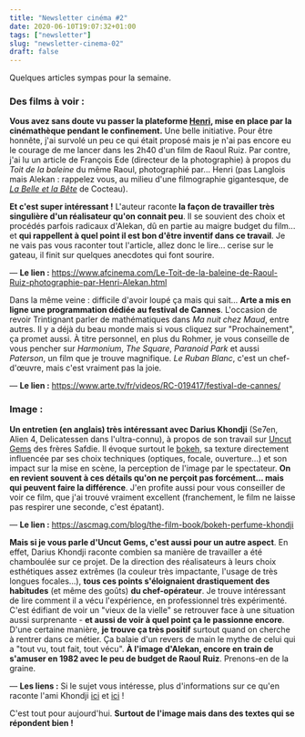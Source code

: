 ```yaml
---
title: "Newsletter cinéma #2"
date: 2020-06-10T19:07:32+01:00
tags: ["newsletter"]
slug: "newsletter-cinema-02"
draft: false
---
```


Quelques articles sympas pour la semaine.

### Des films à voir :

**Vous avez sans doute vu passer la plateforme [Henri](https://www.cinematheque.fr/henri/), mise en place par la cinémathèque pendant le confinement.** Une belle initiative. Pour être honnête, j'ai survolé un peu ce qui était proposé mais je n'ai pas encore eu le courage de me lancer dans les 2h40 d'un film de Raoul Ruiz. Par contre, j'ai lu un article de François Ede (directeur de la photographie) à propos du *Toit de la baleine* du même Raoul, photographié par... Henri (pas Langlois mais Alekan : rappelez vous, au milieu d'une filmographie gigantesque, de *[La Belle et la Bête](https://fr.wikipedia.org/wiki/La_Belle_et_la_Bête_(film,_1946))* de Cocteau).

**Et c'est super intéressant !** L'auteur raconte **la façon de travailler très singulière d'un réalisateur qu'on connait peu**. Il se souvient des choix et procédés parfois radicaux d'Alekan, dû en partie au maigre budget du film... et **qui rappellent à quel point il est bon d'être inventif dans ce travail**. Je ne vais pas vous raconter tout l'article, allez donc le lire... cerise sur le gateau, il finit sur quelques anecdotes qui font sourire.

— **Le lien :** https://www.afcinema.com/Le-Toit-de-la-baleine-de-Raoul-Ruiz-photographie-par-Henri-Alekan.html

Dans la même veine : difficile d'avoir loupé ça mais qui sait... **Arte a mis en ligne une programmation dédiée au festival de Cannes**. L'occasion de revoir Trintignant parler de mathématiques dans *Ma nuit chez Maud*, entre autres. Il y a déjà du beau monde mais si vous cliquez sur "Prochainement", ça promet aussi. À titre personnel, en plus du Rohmer, je vous conseille de vous pencher sur *Harmonium*, *The Square*, *Paranoid Park* et aussi *Paterson*, un film que je trouve magnifique. *Le Ruban Blanc*, c'est un chef-d'œuvre, mais c'est vraiment pas la joie.

— **Le lien :** https://www.arte.tv/fr/videos/RC-019417/festival-de-cannes/

### Image :

**Un entretien (en anglais) très intéressant avec Darius Khondji** (Se7en, Alien 4, Delicatessen dans l'ultra-connu), à propos de son travail sur [Uncut Gems](https://fr.wikipedia.org/wiki/Uncut_Gems) des frères Safdie. Il évoque surtout le [bokeh](https://fr.wikipedia.org/wiki/Bokeh), sa texture directement influencée par ses choix techniques (optiques, focale, ouverture...) et son impact sur la mise en scène, la perception de l'image par le spectateur. **On en revient souvent à ces détails qu'on ne perçoit pas forcément... mais qui peuvent faire la différence**. J'en profite aussi pour vous conseiller de voir ce film, que j'ai trouvé vraiment excellent (franchement, le film ne laisse pas respirer une seconde, c'est épatant).

— **Le lien :** https://ascmag.com/blog/the-film-book/bokeh-perfume-khondji

**Mais si je vous parle d'Uncut Gems, c'est aussi pour un autre aspect**. En effet, Darius Khondji raconte combien sa manière de travailler a été chamboulée sur ce projet. De la direction des réalisateurs à leurs choix esthétiques assez extrêmes (la couleur très impactante, l'usage de très longues focales...), **tous ces points s'éloignaient drastiquement des habitudes** (et même des goûts) **du chef-opérateur**. Je trouve intéressant de lire comment il a vécu l'expérience, en professionnel très expérimenté. C'est édifiant de voir un "vieux de la vielle" se retrouver face à une situation aussi surprenante - **et aussi de voir à quel point ça le passionne encore**.
D'une certaine manière, **je trouve ça très positif** surtout quand on cherche à rentrer dans ce métier. Ça balaie d'un revers de main le mythe de celui qui a "tout vu, tout fait, tout vécu". **À l'image d'Alekan, encore en train de s'amuser en 1982 avec le peu de budget de Raoul Ruiz**. Prenons-en de la graine.

— **Les liens :** Si le sujet vous intéresse, plus d'informations sur ce qu'en raconte l'ami Khondji [ici](https://deadline.com/2019/11/uncut-gems-cinematographer-darius-khondji-safdie-brothers-a24-interview-1202788080/) et [ici](https://nofilmschool.com/uncut-gems-cinematographer-darius-khondji) !

C'est tout pour aujourd'hui. **Surtout de l'image mais dans des textes qui se répondent bien !**
